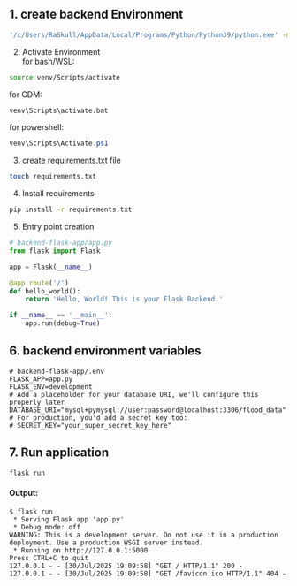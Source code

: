 ## 1. create backend Environment  
```bash
'/c/Users/RaSkull/AppData/Local/Programs/Python/Python39/python.exe' -m venv venv
```  
2. Activate Environment  
for bash/WSL:
```bash
source venv/Scripts/activate
```  
for CDM:
```cmd
venv\Scripts\activate.bat
```  
for powershell:
```powershell
venv\Scripts\Activate.ps1
```  
3. create requirements.txt file  
```bash
touch requirements.txt
```  
4. Install requirements  
```bash
pip install -r requirements.txt
```  
5. Entry point creation  
```python
# backend-flask-app/app.py
from flask import Flask

app = Flask(__name__)

@app.route('/')
def hello_world():
    return 'Hello, World! This is your Flask Backend.'

if __name__ == '__main__':
    app.run(debug=True)
```  
## 6. backend environment variables  
```env
# backend-flask-app/.env
FLASK_APP=app.py
FLASK_ENV=development
# Add a placeholder for your database URI, we'll configure this properly later
DATABASE_URI="mysql+pymysql://user:password@localhost:3306/flood_data"
# For production, you'd add a secret key too:
# SECRET_KEY="your_super_secret_key_here"
```  
## 7. Run application  
```bash
flask run
```  
#### Output:  
```console
$ flask run
 * Serving Flask app 'app.py'
 * Debug mode: off
WARNING: This is a development server. Do not use it in a production deployment. Use a production WSGI server instead.
 * Running on http://127.0.0.1:5000
Press CTRL+C to quit
127.0.0.1 - - [30/Jul/2025 19:09:58] "GET / HTTP/1.1" 200 -
127.0.0.1 - - [30/Jul/2025 19:09:58] "GET /favicon.ico HTTP/1.1" 404 -
```  